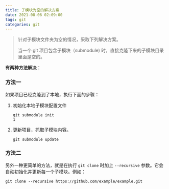 ```yaml
---
title: 子模块为空的解决方案
date: 2021-08-06 02:09:00
tags: git
categories: git
---
```


> 针对子模块文件夹为空的情况，采取下列解决方案。
>
> 当一个 git 项目包含子模块（submodule) 时，直接克隆下来的子模块目录里面是空的。

**有两种方法解决**：

### 方法一

如果项目已经克隆到了本地，执行下面的步骤：

1. 初始化本地子模块配置文件

   ```
   git submodule init
   1
   ```

2. 更新项目，抓取子模块内容。

   ```
   git submodule update
   ```

### 方法二

另外一种更简单的方法，就是在执行 `git clone` 时加上 `--recursive` 参数。它会自动初始化并更新每一个子模块。例如：

```
git clone --recursive https://github.com/example/example.git
```

